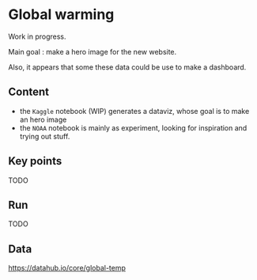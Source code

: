 # Global warming

Work in progress.

Main goal : make a hero image for the new website. 

Also, it appears that some these data could be use to make a dashboard. 


## Content

- the `Kaggle` notebook (WIP) generates a dataviz, whose goal is to make an hero image
- the `NOAA` notebook is mainly as experiment, looking for inspiration and trying out stuff.


## Key points

TODO

## Run

TODO 

##  Data 

https://datahub.io/core/global-temp 

